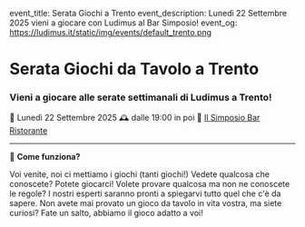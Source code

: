 event_title: Serata Giochi a Trento
event_description: Lunedì 22 Settembre 2025 vieni a giocare con Ludimus al Bar Simposio!
event_og: https://ludimus.it/static/img/events/default_trento.png

# Serata Giochi da Tavolo a Trento

### Vieni a giocare alle serate settimanali di Ludimus a Trento!

📅 Lunedì 22 Settembre 2025
🕰 dalle 19:00 in poi
📍 [Il Simposio Bar Ristorante](https://g.page/ilsimposiotrento?share)

---

🎲 **Come funziona?**

Voi venite, noi ci mettiamo i giochi (tanti giochi!)
Vedete qualcosa che conoscete? Potete giocarci!
Volete provare qualcosa ma non ne conoscete le regole? I nostri esperti saranno pronti a spiegarvi tutto quel che c'è da sapere.
Non avete mai provato un gioco da tavolo in vita vostra, ma siete curiosi? Fate un salto, abbiamo il gioco adatto a voi!
